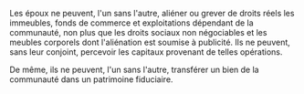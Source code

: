 Les époux ne peuvent, l'un sans l'autre, aliéner ou grever de droits réels les immeubles, fonds de commerce et exploitations dépendant de la communauté, non plus que les droits sociaux non négociables et les meubles corporels dont l'aliénation est soumise à publicité. Ils ne peuvent, sans leur conjoint, percevoir les capitaux provenant de telles opérations.


De même, ils ne peuvent, l'un sans l'autre, transférer un bien de la communauté dans un patrimoine fiduciaire. 


  
